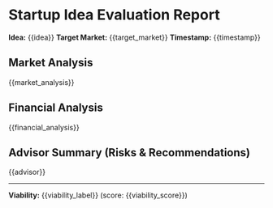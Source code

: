 # Startup Idea Evaluation Report

**Idea:** {{idea}}
**Target Market:** {{target_market}}
**Timestamp:** {{timestamp}}

## Market Analysis
{{market_analysis}}

## Financial Analysis
{{financial_analysis}}

## Advisor Summary (Risks & Recommendations)
{{advisor}}

---
**Viability:** {{viability_label}} (score: {{viability_score}})
